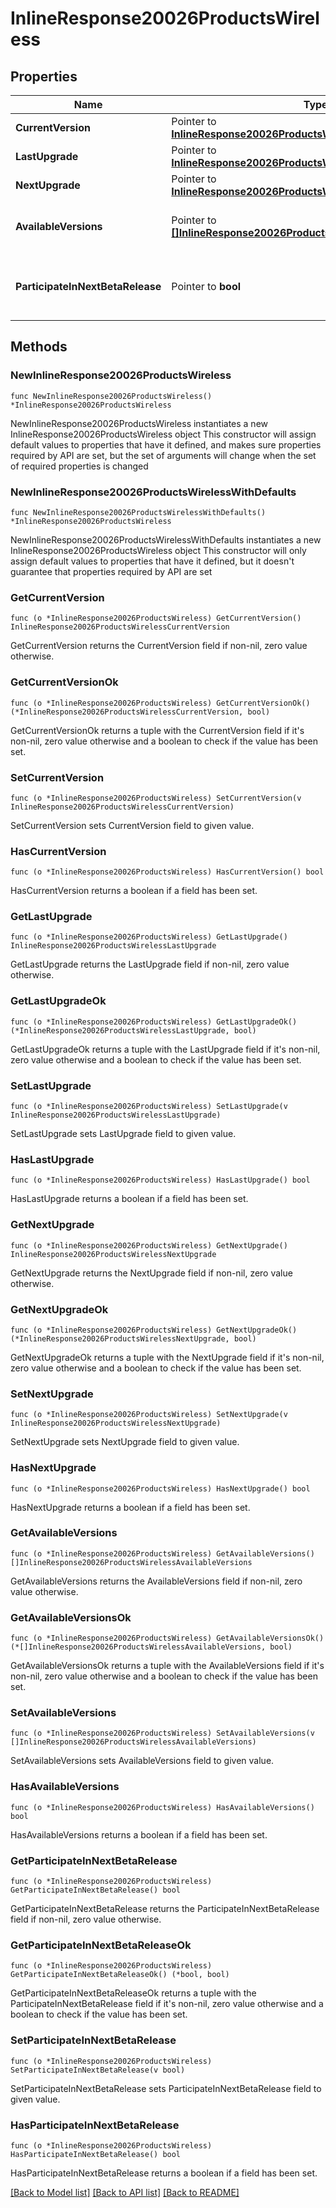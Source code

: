 # InlineResponse20026ProductsWireless

## Properties

Name | Type | Description | Notes
------------ | ------------- | ------------- | -------------
**CurrentVersion** | Pointer to [**InlineResponse20026ProductsWirelessCurrentVersion**](InlineResponse20026ProductsWirelessCurrentVersion.md) |  | [optional] 
**LastUpgrade** | Pointer to [**InlineResponse20026ProductsWirelessLastUpgrade**](InlineResponse20026ProductsWirelessLastUpgrade.md) |  | [optional] 
**NextUpgrade** | Pointer to [**InlineResponse20026ProductsWirelessNextUpgrade**](InlineResponse20026ProductsWirelessNextUpgrade.md) |  | [optional] 
**AvailableVersions** | Pointer to [**[]InlineResponse20026ProductsWirelessAvailableVersions**](InlineResponse20026ProductsWirelessAvailableVersions.md) | Firmware versions available for upgrade | [optional] 
**ParticipateInNextBetaRelease** | Pointer to **bool** | Whether or not the network wants beta firmware | [optional] 

## Methods

### NewInlineResponse20026ProductsWireless

`func NewInlineResponse20026ProductsWireless() *InlineResponse20026ProductsWireless`

NewInlineResponse20026ProductsWireless instantiates a new InlineResponse20026ProductsWireless object
This constructor will assign default values to properties that have it defined,
and makes sure properties required by API are set, but the set of arguments
will change when the set of required properties is changed

### NewInlineResponse20026ProductsWirelessWithDefaults

`func NewInlineResponse20026ProductsWirelessWithDefaults() *InlineResponse20026ProductsWireless`

NewInlineResponse20026ProductsWirelessWithDefaults instantiates a new InlineResponse20026ProductsWireless object
This constructor will only assign default values to properties that have it defined,
but it doesn't guarantee that properties required by API are set

### GetCurrentVersion

`func (o *InlineResponse20026ProductsWireless) GetCurrentVersion() InlineResponse20026ProductsWirelessCurrentVersion`

GetCurrentVersion returns the CurrentVersion field if non-nil, zero value otherwise.

### GetCurrentVersionOk

`func (o *InlineResponse20026ProductsWireless) GetCurrentVersionOk() (*InlineResponse20026ProductsWirelessCurrentVersion, bool)`

GetCurrentVersionOk returns a tuple with the CurrentVersion field if it's non-nil, zero value otherwise
and a boolean to check if the value has been set.

### SetCurrentVersion

`func (o *InlineResponse20026ProductsWireless) SetCurrentVersion(v InlineResponse20026ProductsWirelessCurrentVersion)`

SetCurrentVersion sets CurrentVersion field to given value.

### HasCurrentVersion

`func (o *InlineResponse20026ProductsWireless) HasCurrentVersion() bool`

HasCurrentVersion returns a boolean if a field has been set.

### GetLastUpgrade

`func (o *InlineResponse20026ProductsWireless) GetLastUpgrade() InlineResponse20026ProductsWirelessLastUpgrade`

GetLastUpgrade returns the LastUpgrade field if non-nil, zero value otherwise.

### GetLastUpgradeOk

`func (o *InlineResponse20026ProductsWireless) GetLastUpgradeOk() (*InlineResponse20026ProductsWirelessLastUpgrade, bool)`

GetLastUpgradeOk returns a tuple with the LastUpgrade field if it's non-nil, zero value otherwise
and a boolean to check if the value has been set.

### SetLastUpgrade

`func (o *InlineResponse20026ProductsWireless) SetLastUpgrade(v InlineResponse20026ProductsWirelessLastUpgrade)`

SetLastUpgrade sets LastUpgrade field to given value.

### HasLastUpgrade

`func (o *InlineResponse20026ProductsWireless) HasLastUpgrade() bool`

HasLastUpgrade returns a boolean if a field has been set.

### GetNextUpgrade

`func (o *InlineResponse20026ProductsWireless) GetNextUpgrade() InlineResponse20026ProductsWirelessNextUpgrade`

GetNextUpgrade returns the NextUpgrade field if non-nil, zero value otherwise.

### GetNextUpgradeOk

`func (o *InlineResponse20026ProductsWireless) GetNextUpgradeOk() (*InlineResponse20026ProductsWirelessNextUpgrade, bool)`

GetNextUpgradeOk returns a tuple with the NextUpgrade field if it's non-nil, zero value otherwise
and a boolean to check if the value has been set.

### SetNextUpgrade

`func (o *InlineResponse20026ProductsWireless) SetNextUpgrade(v InlineResponse20026ProductsWirelessNextUpgrade)`

SetNextUpgrade sets NextUpgrade field to given value.

### HasNextUpgrade

`func (o *InlineResponse20026ProductsWireless) HasNextUpgrade() bool`

HasNextUpgrade returns a boolean if a field has been set.

### GetAvailableVersions

`func (o *InlineResponse20026ProductsWireless) GetAvailableVersions() []InlineResponse20026ProductsWirelessAvailableVersions`

GetAvailableVersions returns the AvailableVersions field if non-nil, zero value otherwise.

### GetAvailableVersionsOk

`func (o *InlineResponse20026ProductsWireless) GetAvailableVersionsOk() (*[]InlineResponse20026ProductsWirelessAvailableVersions, bool)`

GetAvailableVersionsOk returns a tuple with the AvailableVersions field if it's non-nil, zero value otherwise
and a boolean to check if the value has been set.

### SetAvailableVersions

`func (o *InlineResponse20026ProductsWireless) SetAvailableVersions(v []InlineResponse20026ProductsWirelessAvailableVersions)`

SetAvailableVersions sets AvailableVersions field to given value.

### HasAvailableVersions

`func (o *InlineResponse20026ProductsWireless) HasAvailableVersions() bool`

HasAvailableVersions returns a boolean if a field has been set.

### GetParticipateInNextBetaRelease

`func (o *InlineResponse20026ProductsWireless) GetParticipateInNextBetaRelease() bool`

GetParticipateInNextBetaRelease returns the ParticipateInNextBetaRelease field if non-nil, zero value otherwise.

### GetParticipateInNextBetaReleaseOk

`func (o *InlineResponse20026ProductsWireless) GetParticipateInNextBetaReleaseOk() (*bool, bool)`

GetParticipateInNextBetaReleaseOk returns a tuple with the ParticipateInNextBetaRelease field if it's non-nil, zero value otherwise
and a boolean to check if the value has been set.

### SetParticipateInNextBetaRelease

`func (o *InlineResponse20026ProductsWireless) SetParticipateInNextBetaRelease(v bool)`

SetParticipateInNextBetaRelease sets ParticipateInNextBetaRelease field to given value.

### HasParticipateInNextBetaRelease

`func (o *InlineResponse20026ProductsWireless) HasParticipateInNextBetaRelease() bool`

HasParticipateInNextBetaRelease returns a boolean if a field has been set.


[[Back to Model list]](../README.md#documentation-for-models) [[Back to API list]](../README.md#documentation-for-api-endpoints) [[Back to README]](../README.md)


